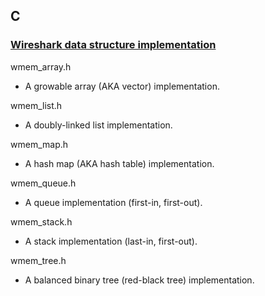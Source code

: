 ## C

### [Wireshark data structure implementation](https://github.com/wireshark/wireshark/tree/master/epan/wmem)
wmem_array.h
 - A growable array (AKA vector) implementation.

wmem_list.h
 - A doubly-linked list implementation.

wmem_map.h
 - A hash map (AKA hash table) implementation.

wmem_queue.h
 - A queue implementation (first-in, first-out).

wmem_stack.h
 - A stack implementation (last-in, first-out).

wmem_tree.h
 - A balanced binary tree (red-black tree) implementation.
